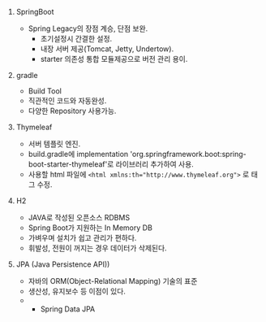 1. SpringBoot
   - Spring Legacy의 장점 계승, 단점 보완.
     - 초기설정시 간결한 설정.
     - 내장 서버 제공(Tomcat, Jetty, Undertow).
     - starter 의존성 통합 모듈제공으로 버전 관리 용이.

2. gradle
   - Build Tool
   - 직관적인 코드와 자동완성.
   - 다양한 Repository 사용가능.
     
3. Thymeleaf
   - 서버 템플릿 엔진.
   - build.gradle에 implementation 'org.springframework.boot:spring-boot-starter-thymeleaf'로 라이브러리 추가하여 사용.
   - 사용할 html 파일에 `<html xmlns:th="http://www.thymeleaf.org">` 로 태그 수정.
    
4. H2
   - JAVA로 작성된 오픈소스 RDBMS
   - Spring Boot가 지원하는 In Memory DB
   - 가벼우며 설치가 쉽고 관리가 편하다.
   - 휘발성, 전원이 꺼지는 경우 데이터가 삭제된다.

5. JPA (Java Persistence API))
   - 자바의 ORM(Object-Relational Mapping) 기술의 표준
   - 생산성, 유지보수 등 이점이 있다.
   - + Spring Data JPA
